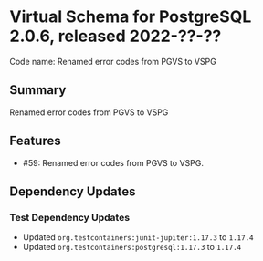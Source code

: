# Virtual Schema for PostgreSQL 2.0.6, released 2022-??-??

Code name: Renamed error codes from PGVS to VSPG

## Summary

Renamed error codes from PGVS to VSPG

## Features

* #59: Renamed error codes from PGVS to VSPG.

## Dependency Updates

### Test Dependency Updates

* Updated `org.testcontainers:junit-jupiter:1.17.3` to `1.17.4`
* Updated `org.testcontainers:postgresql:1.17.3` to `1.17.4`
